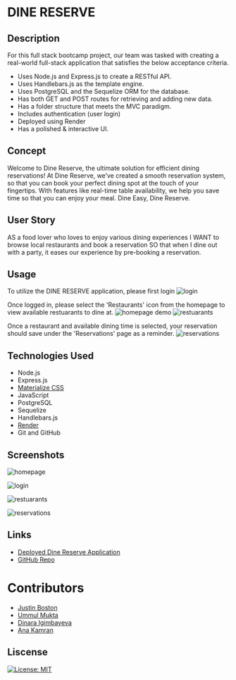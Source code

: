 # DINE RESERVE

## Description

For this full stack bootcamp project, our team was tasked with creating a real-world full-stack application that satisfies the below acceptance criteria. 
<ul>
<li>Uses Node.js and Express.js to create a RESTful API.</li>
<li>Uses Handlebars.js as the template engine.</li>
<li>Uses PostgreSQL and the Sequelize ORM for the database. </li>
<li>Has both GET and POST routes for retrieving and adding new data.</li>
<li>Has a folder structure that meets the MVC paradigm.</li>
<li>Includes authentication (user login)</li>
<li>Deployed using Render</li>
<li>Has a polished & interactive UI.</li>
</ul>

## Concept

Welcome to Dine Reserve, the ultimate solution for efficient dining reservations! At Dine Reserve, we’ve created a smooth reservation system, so that you can book your perfect dining spot at the touch of your fingertips. With features like real-time table availability, we help you save time so that you can enjoy your meal. Dine Easy, Dine Reserve.

## User Story

AS a food lover who loves to enjoy various dining experiences
I WANT to browse local restaurants and book a reservation
SO that when I dine out with a party, it eases our experience by pre-booking a reservation.

## Usage

To utilize the DINE RESERVE application, please first login
![login](./screenshots/login.png)

Once logged in, please select the 'Restaurants' icon from the homepage to view available restuarants to dine at.
![homepage demo](./screenshots/homepage.png)
![restuarants](./screenshots/restuarants.png)

Once a restaurant and available dining time is selected, your reservation should save under the 'Reservations' page as a reminder.
![reservations](./screenshots/reservations.png)

## Technologies Used

<ul>
<li>Node.js </li>
<li>Express.js</li>
<li><a href="http://materializecss.com">Materialize CSS</a></li>
<li>JavaScript</li>
<li>PostgreSQL</li>
<li>Sequelize</li>
<li>Handlebars.js</li>
<li><a href="http://materializecss.com">Render</a></li>
<li>Git and GitHub</li>
</ul>

## Screenshots

![homepage](./screenshots/homepage.png)

![login](./screenshots/login.png)

![restuarants](./screenshots/restuarants.png)

![reservations](./screenshots/reservations.png)

## Links

<ul>
<li><a href="https://dine-reserve.onrender.com/">Deployed Dine Reserve Application</a></li>
<li><a href="https://github.com/justinboston/dine-reserve">GitHub Repo</a></li>
</ul>

# Contributors

<ul>
<li><a href="https://github.com/justinboston">Justin Boston</a></li>
<li><a href="https://github.com/UmmulColumbia">Ummul Mukta</a></li>
<li><a href="https://github.com/Igimbayeva">Dinara Igimbayeva</a></li>
<li><a href="https://github.com/kamranana">Ana Kamran</a></li>
</ul>

## Liscense

[![License: MIT](https://img.shields.io/badge/License-MIT-yellow.svg)](https://opensource.org/licenses/MIT)
